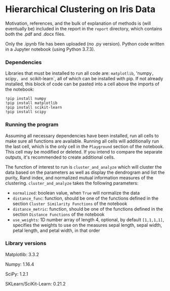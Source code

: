 # Hierarchical Clustering on Iris Data

Motivation, references, and the bulk of explanation of methods is (will eventually be) included in the report in the `report` directory, which contains both the .pdf and .docx files.

Only the .ipynb file has been uploaded (no .py version). Python code written in a Jupyter notebook (using Python 3.7.3). 

### Dependencies

Libraries that must be installed to run all code are: `matplotlib`, 'numpy`, `scipy`, and `scikit-learn`, all of which can be installed with pip. If not already installed, this block of code can be pasted into a cell above the imports of the notebook:

```
!pip install numpy
!pip install matplotlib
!pip install scikit-learn
!pip install scipy
```

### Running the program

Assuming all necessary dependencies have been installed, run all cells to make sure all functions are available. Running all cells will additionally run the last cell, which is the only cell in the `Playground` section of the notebook. This cell may be modified or deleted. If you intend to compare the separate outputs, it's recommended to create additional cells.

The function of interest to run is `cluster_and_analyze` which will cluster the data based on the parameters as well as display the dendrogram and list the purity, Rand index, and normalized mutual information measures of the clustering. `cluster_and_analyze` takes the following parameters:
- `normalized`: boolean value, when `True` will normalize the data
- `distance_func`: function, should be one of the functions defined in the section `Cluster Similarity Functions` of the notebook
- `distance_metric`: function, should be one of the functions defined in the section `Distance Functions` of the notebook
- `use_weights`: 1D number array of length 4, optional, by default `[1,1,1,1]`, specifies the weights to use on the measures sepal length, sepal width, petal length, and petal width, in that order

### Library versions

Matplotlib: 3.3.2

Numpy: 1.16.4

SciPy: 1.2.1

SKLearn/SciKit-Learn: 0.21.2
